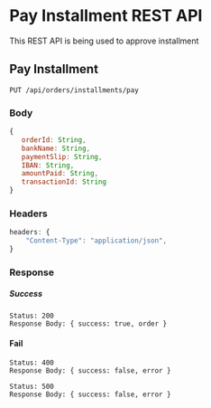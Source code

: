 # Pay Installment REST API

This REST API is being used to approve installment

## Pay Installment  

`PUT /api/orders/installments/pay`

### Body
```js
{
   orderId: String,
   bankName: String, 
   paymentSlip: String,
   IBAN: String,
   amountPaid: String, 
   transactionId: String
}
```

### Headers 
```js
headers: {
    "Content-Type": "application/json",
}
```

### Response

##### Success
    Status: 200
    Response Body: { success: true, order }

#### Fail
    Status: 400
    Response Body: { success: false, error }

    Status: 500
    Response Body: { success: false, error }
